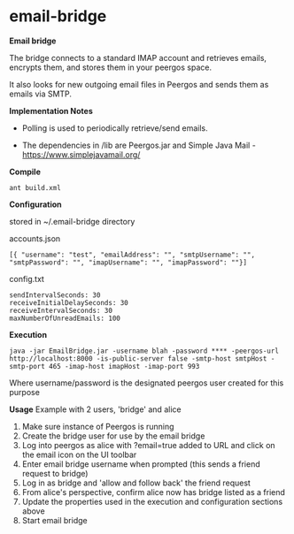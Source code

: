 # email-bridge
**Email bridge**

The bridge connects to a standard IMAP account and retrieves emails, encrypts them, and stores them in your peergos space. 

It also looks for new outgoing email files in Peergos and sends them as emails via SMTP. 


**Implementation Notes**

- Polling is used to periodically retrieve/send emails.

- The dependencies in /lib are Peergos.jar and Simple Java Mail - https://www.simplejavamail.org/


**Compile**

    ant build.xml


**Configuration**

stored in ~/.email-bridge directory

accounts.json

    [{ "username": "test", "emailAddress": "", "smtpUsername": "", "smtpPassword": "", "imapUsername": "", "imapPassword": ""}]

config.txt

    sendIntervalSeconds: 30
    receiveInitialDelaySeconds: 30
    receiveIntervalSeconds: 30
    maxNumberOfUnreadEmails: 100

**Execution**

    java -jar EmailBridge.jar -username blah -password **** -peergos-url http://localhost:8000 -is-public-server false -smtp-host smtpHost -smtp-port 465 -imap-host imapHost -imap-port 993

Where username/password is the designated peergos user created for this purpose

**Usage**
Example with 2 users, 'bridge' and alice
1. Make sure instance of Peergos is running
2. Create the bridge user for use by the email bridge
3. Log into peergos as alice with ?email=true added to URL and click on the email icon on the UI toolbar
4. Enter email bridge username when prompted (this sends a friend request to bridge)
5. Log in as bridge and 'allow and follow back' the friend request
6. From alice's perspective, confirm alice now has bridge listed as a friend   
6. Update the properties used in the execution and configuration sections above
7. Start email bridge   

